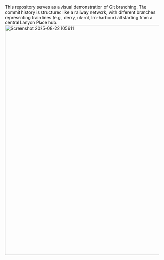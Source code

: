 This repository serves as a visual demonstration of Git branching. The commit history is structured like a railway network, with different branches representing train lines (e.g., derry, uk-rol, lrn-harbour) all starting from a central Lanyon Place hub.
<img width="1410" height="755" alt="Screenshot 2025-08-22 105611" src="https://github.com/user-attachments/assets/136baa24-d4dd-4b93-a760-45fb9c427066" />
